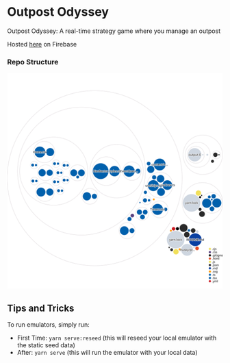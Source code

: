 # Outpost Odyssey

Outpost Odyssey: A real-time strategy game where you manage an outpost

Hosted [here](https://outpost-odyssey-web.web.app/) on Firebase

### Repo Structure
![Visualization of this repo](./diagram.svg)

## Tips and Tricks

To run emulators, simply run:
- First Time: `yarn serve:reseed` (this will reseed your local emulator with the static seed data)
- After: `yarn serve` (this will run the emulator with your local data)
